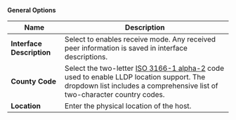 ---
---
**General Options**

| Name | Description |
|------|-------------|
| **Interface Description** | Select to enables receive mode. Any received peer information is saved in interface descriptions. |
| **County Code** | Select the two-letter [ISO 3166-1 alpha-2](https://www.iso.org/obp/ui/) code used to enable LLDP location support. The dropdown list includes a comprehensive list of two-character country codes. |
| **Location** | Enter the physical location of the host. |